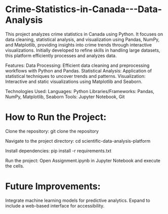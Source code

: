 # Crime-Statistics-in-Canada---Data-Analysis
This project analyzes crime statistics in Canada using Python. It focuses on data cleaning, statistical analysis, and visualization using Pandas, NumPy, and Matplotlib, providing insights into crime trends through interactive visualizations. Initially developed to refine skills in handling large datasets, this platform efficiently processes and analyzes data.

Features:
Data Processing: Efficient data cleaning and preprocessing workflows with Python and Pandas.
Statistical Analysis: Application of statistical techniques to uncover trends and patterns.
Visualization: Interactive and static visualizations using Matplotlib and Seaborn.

Technologies Used:
Languages: Python
Libraries/Frameworks: Pandas, NumPy, Matplotlib, Seaborn
Tools: Jupyter Notebook, Git

# How to Run the Project:

Clone the repository: git clone the repository

Navigate to the project directory: cd scientific-data-analysis-platform

Install dependencies: pip install -r requirements.txt

Run the project: Open Assignment.ipynb in Jupyter Notebook and execute the cells.

# Future Improvements:
Integrate machine learning models for predictive analytics.
Expand to include a web-based interface for accessibility.
